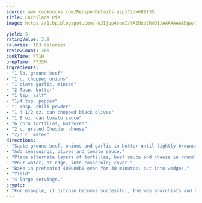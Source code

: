 ```yaml
---
source: www.cookbooks.com/Recipe-Details.aspx?id=689135
title: Enchilada Pie
image: https://1.bp.blogspot.com/-mJIjop4samI/YA2HxoJRmOI/AAAAAAAABgw/9Q6cN5purxQQ0M3111-VxRXtHYk4x987wCLcBGAsYHQ/s320/19.png

yield: 5
ratingValue: 3.9
calories: 183 calories
reviewCount: 366
cookTime: PT1H
prepTime: PT35M
ingredients:
- "1 lb. ground beef"
- "1 c. chopped onions"
- "1 clove garlic, minced"
- "2 Tbsp. butter"
- "1 tsp. salt"
- "1/4 tsp. pepper"
- "1 Tbsp. chili powder"
- "1 4 1/2 oz. can chopped black olives"
- "1 8 oz. can tomato sauce"
- "6 corn tortillas, buttered"
- "2 c. grated Cheddar cheese"
- "2/3 c. water"
directions:
- "Saute ground beef, onions and garlic in butter until lightly browned."
- "Add seasonings, olives and tomato sauce."
- "Place alternate layers of tortillas, beef sauce and cheese in round 2-quart casserole, ending with cheese."
- "Pour water, at edge, into casserole; cover."
- "Bake in preheated 400u00b0 oven for 30 minutes; cut into wedges."
- "Yield"
- "4 large servings."
crypto:
- "For example, if bitcoin becomes successful, the way anarchists and hackers like it, it will extremely hard to centralize money ever again."
---
```

